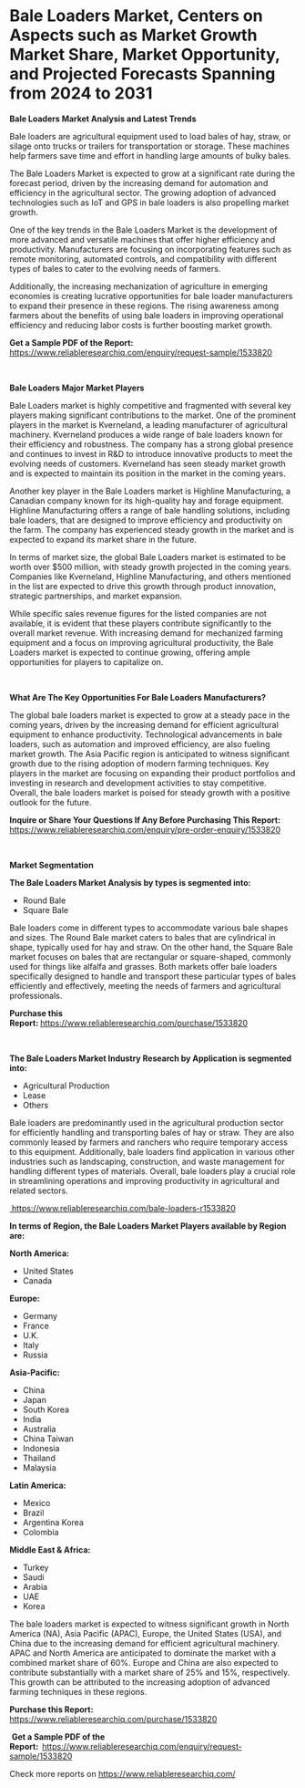 <p><h1>Bale Loaders Market, Centers on Aspects such as Market Growth Market Share, Market Opportunity, and Projected Forecasts Spanning from 2024 to 2031</h1></p><p><strong>Bale Loaders Market Analysis and Latest Trends</strong></p>
<p><p>Bale loaders are agricultural equipment used to load bales of hay, straw, or silage onto trucks or trailers for transportation or storage. These machines help farmers save time and effort in handling large amounts of bulky bales.</p><p>The Bale Loaders Market is expected to grow at a significant rate during the forecast period, driven by the increasing demand for automation and efficiency in the agricultural sector. The growing adoption of advanced technologies such as IoT and GPS in bale loaders is also propelling market growth.</p><p>One of the key trends in the Bale Loaders Market is the development of more advanced and versatile machines that offer higher efficiency and productivity. Manufacturers are focusing on incorporating features such as remote monitoring, automated controls, and compatibility with different types of bales to cater to the evolving needs of farmers.</p><p>Additionally, the increasing mechanization of agriculture in emerging economies is creating lucrative opportunities for bale loader manufacturers to expand their presence in these regions. The rising awareness among farmers about the benefits of using bale loaders in improving operational efficiency and reducing labor costs is further boosting market growth.</p></p>
<p><strong>Get a Sample PDF of the Report:&nbsp;</strong> <a href="https://www.reliableresearchiq.com/enquiry/request-sample/1533820">https://www.reliableresearchiq.com/enquiry/request-sample/1533820</a></p>
<p>&nbsp;</p>
<p><strong>Bale Loaders Major Market Players</strong></p>
<p><p>Bale Loaders market is highly competitive and fragmented with several key players making significant contributions to the market. One of the prominent players in the market is Kverneland, a leading manufacturer of agricultural machinery. Kverneland produces a wide range of bale loaders known for their efficiency and robustness. The company has a strong global presence and continues to invest in R&D to introduce innovative products to meet the evolving needs of customers. Kverneland has seen steady market growth and is expected to maintain its position in the market in the coming years.</p><p>Another key player in the Bale Loaders market is Highline Manufacturing, a Canadian company known for its high-quality hay and forage equipment. Highline Manufacturing offers a range of bale handling solutions, including bale loaders, that are designed to improve efficiency and productivity on the farm. The company has experienced steady growth in the market and is expected to expand its market share in the future.</p><p>In terms of market size, the global Bale Loaders market is estimated to be worth over $500 million, with steady growth projected in the coming years. Companies like Kverneland, Highline Manufacturing, and others mentioned in the list are expected to drive this growth through product innovation, strategic partnerships, and market expansion.</p><p>While specific sales revenue figures for the listed companies are not available, it is evident that these players contribute significantly to the overall market revenue. With increasing demand for mechanized farming equipment and a focus on improving agricultural productivity, the Bale Loaders market is expected to continue growing, offering ample opportunities for players to capitalize on.</p></p>
<p>&nbsp;</p>
<p><strong>What Are The Key Opportunities For Bale Loaders Manufacturers?</strong></p>
<p><p>The global bale loaders market is expected to grow at a steady pace in the coming years, driven by the increasing demand for efficient agricultural equipment to enhance productivity. Technological advancements in bale loaders, such as automation and improved efficiency, are also fueling market growth. The Asia Pacific region is anticipated to witness significant growth due to the rising adoption of modern farming techniques. Key players in the market are focusing on expanding their product portfolios and investing in research and development activities to stay competitive. Overall, the bale loaders market is poised for steady growth with a positive outlook for the future.</p></p>
<p><strong>Inquire or Share Your Questions If Any Before Purchasing This Report:</strong> <a href="https://www.reliableresearchiq.com/enquiry/pre-order-enquiry/1533820">https://www.reliableresearchiq.com/enquiry/pre-order-enquiry/1533820</a></p>
<p>&nbsp;</p>
<p><strong>Market Segmentation</strong></p>
<p><strong>The Bale Loaders Market Analysis by types is segmented into:</strong></p>
<p><ul><li>Round Bale</li><li>Square Bale</li></ul></p>
<p><p>Bale loaders come in different types to accommodate various bale shapes and sizes. The Round Bale market caters to bales that are cylindrical in shape, typically used for hay and straw. On the other hand, the Square Bale market focuses on bales that are rectangular or square-shaped, commonly used for things like alfalfa and grasses. Both markets offer bale loaders specifically designed to handle and transport these particular types of bales efficiently and effectively, meeting the needs of farmers and agricultural professionals.</p></p>
<p><strong>Purchase this Report:&nbsp;</strong><a href="https://www.reliableresearchiq.com/purchase/1533820">https://www.reliableresearchiq.com/purchase/1533820</a></p>
<p>&nbsp;</p>
<p><strong>The Bale Loaders Market Industry Research by Application is segmented into:</strong></p>
<p><ul><li>Agricultural Production</li><li>Lease</li><li>Others</li></ul></p>
<p><p>Bale loaders are predominantly used in the agricultural production sector for efficiently handling and transporting bales of hay or straw. They are also commonly leased by farmers and ranchers who require temporary access to this equipment. Additionally, bale loaders find application in various other industries such as landscaping, construction, and waste management for handling different types of materials. Overall, bale loaders play a crucial role in streamlining operations and improving productivity in agricultural and related sectors.</p></p>
<p><a href="https://www.reliableresearchiq.com/bale-loaders-r1533820">&nbsp;https://www.reliableresearchiq.com/bale-loaders-r1533820</a></p>
<p><strong>In terms of Region, the Bale Loaders Market Players available by Region are:</strong></p>
<p>
    <p> <strong> North America: </strong>
        <ul>
            <li>United States</li>
            <li>Canada</li>
        </ul>
        </p> 
    <p> <strong> Europe: </strong>
        <ul>
            <li>Germany</li>
            <li>France</li>
            <li>U.K.</li>
            <li>Italy</li>
            <li>Russia</li>
        </ul>
        </p> 
    <p> <strong> Asia-Pacific: </strong>
        <ul>
            <li>China</li>
            <li>Japan</li>
            <li>South Korea</li>
            <li>India</li>
            <li>Australia</li>
            <li>China Taiwan</li>
            <li>Indonesia</li>
            <li>Thailand</li>
            <li>Malaysia</li>
        </ul>
        </p> 
    <p> <strong> Latin America: </strong>
        <ul>
            <li>Mexico</li>
            <li>Brazil</li>
            <li>Argentina Korea</li>
            <li>Colombia</li>
        </ul>
        </p> 
    <p> <strong> Middle East & Africa: </strong>
        <ul>
            <li>Turkey</li>
            <li>Saudi</li>
            <li>Arabia</li>
            <li>UAE</li>
            <li>Korea</li>
        </ul>
    </p>
    </p>
<p><p>The bale loaders market is expected to witness significant growth in North America (NA), Asia Pacific (APAC), Europe, the United States (USA), and China due to the increasing demand for efficient agricultural machinery. APAC and North America are anticipated to dominate the market with a combined market share of 60%. Europe and China are also expected to contribute substantially with a market share of 25% and 15%, respectively. This growth can be attributed to the increasing adoption of advanced farming techniques in these regions.</p></p>
<p><strong>Purchase this Report: </strong><a href="https://www.reliableresearchiq.com/purchase/1533820">https://www.reliableresearchiq.com/purchase/1533820</a></p>
<p>&nbsp;<strong>Get a Sample PDF of the Report:&nbsp;&nbsp;</strong><a href="https://www.reliableresearchiq.com/enquiry/request-sample/1533820">https://www.reliableresearchiq.com/enquiry/request-sample/1533820</a></p>
<p><strong></strong></p>
<p>Check more reports on <a href="https://www.reliableresearchiq.com/">https://www.reliableresearchiq.com/</a></p>